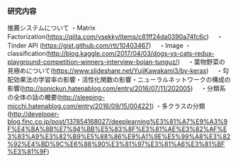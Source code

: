 ### 研究内容
推薦システムについて
・Matrix Factorization(https://qiita.com/ysekky/items/c81ff24da0390a74fc6c)　
・Tinder API (https://gist.github.com/rtt/10403467)　
・Image ・classification(http://blog.kaggle.com/2017/04/03/dogs-vs-cats-redux-playground-competition-winners-interview-bojan-tunguz/)　
・葉物野菜の見極めについて(https://www.slideshare.net/YujiKawakami3/by-keras)　
・勾配効果法の学習率の影響・活性化関数の影響・ニューラルネットワークの構成の影響(http://sonickun.hatenablog.com/entry/2016/07/11/202005)　
・分類系の全体の話の概要(http://sleeping-micchi.hatenablog.com/entry/2016/09/15/004221)
・多クラスの分類(http://developer-blog.finc.co.jp/post/137854168027/deeplearning%E3%81%A7%E9%A3%9F%E4%BA%8B%E7%94%BB%E5%83%8F%E3%81%AE%E3%82%AF%E3%83%A9%E3%82%B9%E5%88%86%E9%A1%9E%E5%99%A8%E3%82%92%E4%BD%9C%E6%88%90%E3%81%97%E3%81%A6%E3%81%BF%E3%81%9F)

